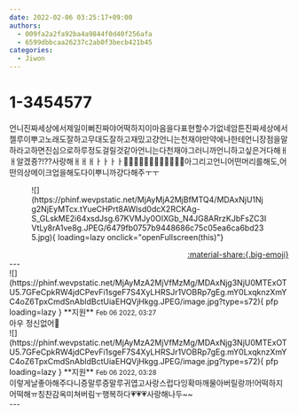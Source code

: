 ```yaml
---
date: 2022-02-06 03:25:17+09:00
authors:
  - 009fa2a2fa92ba4a9844f0d40f256afa
  - 6599dbbcaa26237c2ab0f3becb421b45
categories:
  - Jiwon
---
```


# 1-3454577

<div class="post-container" markdown="1">
<div class="content-container md-sidebar__scrollwrap" markdown="1">

언니진짜세상에서제일이뻐진짜야어떡하지이마음을다표현할수가없네암튼진짜세상에서젤루이뿌고노래도잘하고무대도잘하고재밌고걍언니는천재야만약에나한테언니장점을말하라고하면진심으로하루정도걸릴것같아언니는다천재야그러니까언니하고싶은거다해ㅐㅐ알겠죵?!??사랑해ㅐㅐㅐㅏㅏㅏㅏ🤍🤍🤍🤍🤍🤍🤍🤍🤍🤍🤍🤍아그리고언니어떤머리를해도,어떤의상메이크업을해도다이뿌니까걍다해주ㅜㅜ 
<figure markdown="1">
![](https://phinf.wevpstatic.net/MjAyMjA2MjBfMTQ4/MDAxNjU1Njg2NjEyMTcx.tYueCHPrt8AWIsd0dcX2RCKAg-S_GLskME2i64xsdJsg.67KVMJy0OIXGb_N4JG8ARrzKJbFsZC3IVtLy8rA1ve8g.JPEG/6479fb0757b9448686c75c05ea6ca6bd235.jpg){ loading=lazy onclick="openFullscreen(this)"}
</figure>


</div>
</div>

<div style="text-align: right;" markdown="1">
<a href="https://weverse.io/fromis9/fanpost/1-3454577" style="text-align: right;">:material-share:{.big-emoji}</a>
</div>
---

<div class="comments-container md-sidebar__scrollwrap" markdown="1">
<div class="comment" markdown="1">
<div class='id-container' markdown="1">
![](https://phinf.wevpstatic.net/MjAyMzA2MjVfMzMg/MDAxNjg3NjU0MTExOTU5.7GFeCpkRW4jdCPevFi1sgeF7S4XyLHRSJr1VOBRp7gEg.mY0LxqknzXmYC4oZ6TpxCmdSnAbldBctUiaEHQVjHkgg.JPEG/image.jpg?type=s72){ pfp loading=lazy }
**<span class="artist">지원</span>** <small>Feb 06 2022, 03:27</small><br>
</div>
<div class='comment-body' markdown="1">
아우 정신없어🤍
</div>
</div>
<div class="comment" markdown="1">
<div class='id-container' markdown="1">
![](https://phinf.wevpstatic.net/MjAyMzA2MjVfMzMg/MDAxNjg3NjU0MTExOTU5.7GFeCpkRW4jdCPevFi1sgeF7S4XyLHRSJr1VOBRp7gEg.mY0LxqknzXmYC4oZ6TpxCmdSnAbldBctUiaEHQVjHkgg.JPEG/image.jpg?type=s72){ pfp loading=lazy }
**<span class="artist">지원</span>** <small>Feb 06 2022, 03:28</small><br>
</div>
<div class='comment-body' markdown="1">
이렇게날좋아해주다니증말루증말루귀엽고사랑스럽다잉확마깨물아버릴랑까!어떡하지어떡해ㅠ칭찬감옥미쳐버림ㅜ행복하다💗💗💗사랑해나두~~
</div>
</div>
</div>
---
